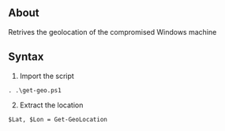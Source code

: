 ## About 
Retrives the geolocation of the compromised Windows machine

## Syntax
1) Import the script

`. .\get-geo.ps1`

2) Extract the location

`$Lat, $Lon = Get-GeoLocation`
